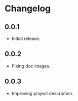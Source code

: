 # Changelog

## 0.0.1

- Initial release.

## 0.0.2

- Fixing doc images.

## 0.0.3

- Improving project description.